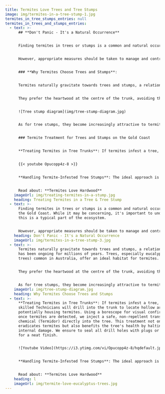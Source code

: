 ```yaml
---
title: Termites Love Trees and Tree Stumps
image: img/termites-in-a-tree-stump-1.jpg
termites_in_tree_stumps_entries: null
termites_in_trees_and_stumps_entries:
  - text: >-
      ## **Don't Panic - It's a Natural Occurrence**


      Finding termites in trees or stumps is a common and natural occurrence on the Gold Coast. While it may be concerning, it's important to understand this is a typical part of the ecosystem. 


      However, appropriate measures should be taken to manage and control termite infestations in these areas to prevent potential damage to other structures.


      ### **Why Termites Choose Trees and Stumps**:


      Termites naturally gravitate towards trees and stumps, a relationship that has been ongoing for millions of years. Trees, especially eucalyptus (gum trees) common in Australia, offer an ideal habitat for termites. 


      They prefer the heartwood at the centre of the trunk, avoiding the sapwood and growth rings. To termites, trees are akin to towering restaurants, providing both nourishment and shelter.


      ![Tree stump diagram](img/tree-stump-diagram.jpg)


      As for tree stumps, they become increasingly attractive to termites as they age. The aging wood becomes more susceptible and appealing to these pests. Aged stumps offer termites a substantial food source and a secure nesting site, making them prime targets for termite colonization.


      ### Termite Treatment for Trees and Stumps on the Gold Coast


      **Treating Termites in Tree Trunks**: If termites infest a tree, our skilled Technicians will drill into the trunk to locate hollow areas potentially housing termites. Using a borescope for visual confirmation, once termites are detected, we inject a safe, non-repellent transfer chemical (Termidor) directly into the tree. This treatment not only eradicates termites but also benefits the tree's health by halting internal damage. We ensure to seal all drill holes with plugs or sealant for a neat finish.


      {{< youtube Opucopp4z-8 >}}


      **Handling Termite-Infested Tree Stumps**: The ideal approach is to prevent termite infestation in tree stumps by removing them entirely. If you've recently had a tree cut down, we recommend having the stump ground out promptly. For stumps already hosting termites or nests, our Technicians can treat them using Termidor before stump removal. This ensures complete termite eradication from your property.


      Read about: **Termites Love Hardwood**
    imageUrl: img/treating-termites-in-a-stump.jpg
    heading: Treating Termites in a Tree & Tree Stump
  - text: >-
      Finding termites in trees or stumps is a common and natural occurrence on
      the Gold Coast. While it may be concerning, it's important to understand
      this is a typical part of the ecosystem. 


      However, appropriate measures should be taken to manage and control termite infestations in these areas to prevent potential damage to other structures.
    heading: Don't Panic - It's a Natural Occurrence
    imageUrl: img/termites-in-a-tree-stump-3.jpg
  - text: >-
      Termites naturally gravitate towards trees and stumps, a relationship that
      has been ongoing for millions of years. Trees, especially eucalyptus (gum
      trees) common in Australia, offer an ideal habitat for termites.


      They prefer the heartwood at the centre of the trunk, avoiding the sapwood and growth rings. To termites, trees are akin to towering restaurants, providing both nourishment and shelter.


      As for tree stumps, they become increasingly attractive to termites as they age. The aging wood becomes more susceptible and appealing to these pests. Aged stumps offer termites a substantial food source and a secure nesting site, making them prime targets for termite colonization.
    imageUrl: img/tree-stump-diagram.jpg
    heading: Why Termites Choose Trees and Stumps
  - text: >-
      **Treating Termites in Tree Trunks**: If termites infest a tree, our
      skilled Technicians will drill into the trunk to locate hollow areas
      potentially housing termites. Using a borescope for visual confirmation,
      once termites are detected, we inject a safe, non-repellent transfer
      chemical (Termidor) directly into the tree. This treatment not only
      eradicates termites but also benefits the tree's health by halting
      internal damage. We ensure to seal all drill holes with plugs or sealant
      for a neat finish.


      ![Youtube Video](https://i3.ytimg.com/vi/Opucopp4z-8/hqdefault.jpg)


      **Handling Termite-Infested Tree Stumps**: The ideal approach is to prevent termite infestation in tree stumps by removing them entirely. If you've recently had a tree cut down, we recommend having the stump ground out promptly. For stumps already hosting termites or nests, our Technicians can treat them using Termidor before stump removal. This ensures complete termite eradication from your property.


      Read about: **Termites Love Hardwood**
    heading: l
    imageUrl: img/termite-love-eucalyptus-trees.jpg
---
```

